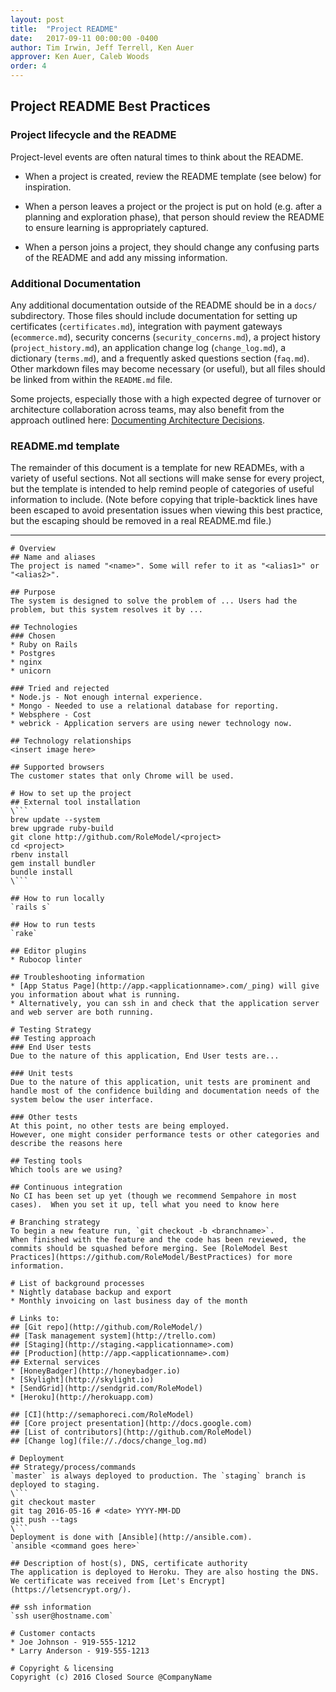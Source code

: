 ```yaml
---
layout: post
title:  "Project README"
date:   2017-09-11 00:00:00 -0400
author: Tim Irwin, Jeff Terrell, Ken Auer
approver: Ken Auer, Caleb Woods
order: 4
---
```


## Project README Best Practices

### Project lifecycle and the README

Project-level events are often natural times to think about the README.

* When a project is created, review the README template (see below) for inspiration.

* When a person leaves a project or the project is put on hold (e.g. after a planning and exploration phase), that person should review the README to ensure learning is appropriately captured.

* When a person joins a project, they should change any confusing parts of the README and add any missing information.

### Additional Documentation

Any additional documentation outside of the README should be in a `docs/` subdirectory. Those files should include documentation for setting up certificates (`certificates.md`), integration with payment gateways (`ecommerce.md`), security concerns (`security_concerns.md`), a project history (`project_history.md`), an application change log (`change_log.md`), a dictionary (`terms.md`), and a frequently asked questions section (`faq.md`). Other markdown files may become necessary (or useful), but all files should be linked from within the `README.md` file.

Some projects, especially those with a high expected degree of turnover or architecture collaboration across teams, may also benefit from the approach outlined here: [Documenting Architecture Decisions](http://thinkrelevance.com/blog/2011/11/15/documenting-architecture-decisions).

### README.md template

The remainder of this document is a template for new READMEs, with a variety of useful sections. Not all sections will make sense for every project, but the template is intended to help remind people of categories of useful information to include. (Note before copying that triple-backtick lines have been escaped to avoid presentation issues when viewing this best practice, but the escaping should be removed in a real README.md file.)

---

```
# Overview
## Name and aliases
The project is named "<name>". Some will refer to it as "<alias1>" or "<alias2>".

## Purpose
The system is designed to solve the problem of ... Users had the problem, but this system resolves it by ...

## Technologies
### Chosen
* Ruby on Rails
* Postgres
* nginx
* unicorn

### Tried and rejected
* Node.js - Not enough internal experience.
* Mongo - Needed to use a relational database for reporting.
* Websphere - Cost
* webrick - Application servers are using newer technology now.

## Technology relationships
<insert image here>

## Supported browsers
The customer states that only Chrome will be used.

# How to set up the project
## External tool installation
\```
brew update --system
brew upgrade ruby-build
git clone http://github.com/RoleModel/<project>
cd <project>
rbenv install
gem install bundler
bundle install
\```

## How to run locally
`rails s`

## How to run tests
`rake`

## Editor plugins
* Rubocop linter

## Troubleshooting information
* [App Status Page](http://app.<applicationname>.com/_ping) will give you information about what is running.
* Alternatively, you can ssh in and check that the application server and web server are both running.

# Testing Strategy
## Testing approach
### End User tests
Due to the nature of this application, End User tests are...

### Unit tests
Due to the nature of this application, unit tests are prominent and handle most of the confidence building and documentation needs of the system below the user interface.

### Other tests
At this point, no other tests are being employed.
However, one might consider performance tests or other categories and describe the reasons here

## Testing tools
Which tools are we using?

## Continuous integration
No CI has been set up yet (though we recommend Sempahore in most cases).  When you set it up, tell what you need to know here

# Branching strategy
To begin a new feature run, `git checkout -b <branchname>`.
When finished with the feature and the code has been reviewed, the commits should be squashed before merging. See [RoleModel Best Practices](https://github.com/RoleModel/BestPractices) for more information.

# List of background processes
* Nightly database backup and export
* Monthly invoicing on last business day of the month

# Links to:
## [Git repo](http://github.com/RoleModel/)
## [Task management system](http://trello.com)
## [Staging](http://staging.<applicationname>.com)
## [Production](http://app.<applicationname>.com)
## External services
* [HoneyBadger](http://honeybadger.io)
* [Skylight](http://skylight.io)
* [SendGrid](http://sendgrid.com/RoleModel)
* [Heroku](http://herokuapp.com)

## [CI](http://semaphoreci.com/RoleModel)
## [Core project presentation](http://docs.google.com)
## [List of contributors](http://github.com/RoleModel)
## [Change log](file://./docs/change_log.md)

# Deployment
## Strategy/process/commands
`master` is always deployed to production. The `staging` branch is deployed to staging.
\```
git checkout master
git tag 2016-05-16 # <date> YYYY-MM-DD
git push --tags
\```
Deployment is done with [Ansible](http://ansible.com).
`ansible <command goes here>`

## Description of host(s), DNS, certificate authority
The application is deployed to Heroku. They are also hosting the DNS. We certificate was received from [Let's Encrypt](https://letsencrypt.org/).

## ssh information
`ssh user@hostname.com`

# Customer contacts
* Joe Johnson - 919-555-1212
* Larry Anderson - 919-555-1213

# Copyright & licensing
Copyright (c) 2016 Closed Source @CompanyName
```

